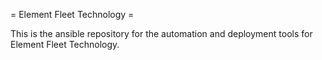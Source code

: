 = Element Fleet Technology = 

This is the ansible repository for the automation and deployment tools 
for Element Fleet Technology.

